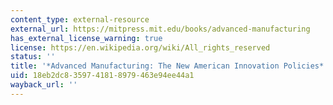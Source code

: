 ```yaml
---
content_type: external-resource
external_url: https://mitpress.mit.edu/books/advanced-manufacturing
has_external_license_warning: true
license: https://en.wikipedia.org/wiki/All_rights_reserved
status: ''
title: '*Advanced Manufacturing: The New American Innovation Policies*'
uid: 18eb2dc8-3597-4181-8979-463e94ee44a1
wayback_url: ''
---
```

